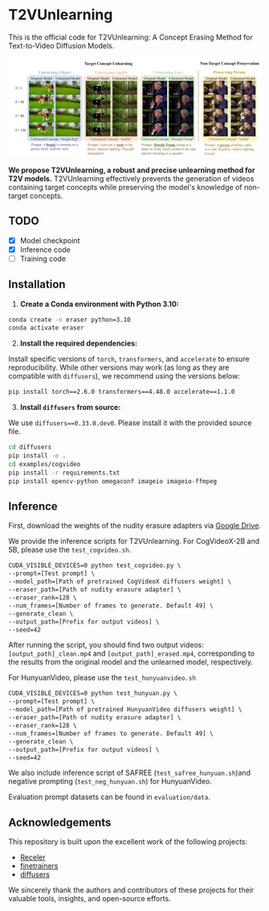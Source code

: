 # T2VUnlearning

This is the official code for T2VUnlearning: A Concept Erasing Method for Text-to-Video Diffusion Models.

![demo_new](./asset/demo_new.png)

**We propose T2VUnlearning, a robust and precise unlearning method for T2V models.** T2VUnlearning effectively prevents the generation of videos containing target concepts while preserving the model's knowledge of non-target concepts.

## TODO

- [x] Model checkpoint
- [x] Inference code
- [ ] Training code

## Installation

1. **Create a Conda environment with Python 3.10:**

```bash
conda create -n eraser python=3.10
conda activate eraser
```

2. **Install the required dependencies:**

Install specific versions of `torch`, `transformers`, and `accelerate` to ensure reproducibility. While other versions may work (as long as they are compatible with `diffusers`), we recommend using the versions below:

```bash
pip install torch==2.6.0 transformers==4.48.0 accelerate==1.1.0
```

3. **Install `diffusers` from source:**

We use `diffusers==0.33.0.dev0`. Please install it with the provided source file.

```bash
cd diffusers
pip install -e .
cd examples/cogvideo
pip install -r requirements.txt
pip install opencv-python omegaconf imageio imageio-ffmpeg
```

## Inference

First, download the weights of the nudity erasure adapters via [Google Drive](https://drive.google.com/drive/folders/11r1dS2vzmbFeJZeDVZGsb2z9Tkrx64I1?usp=sharing).

We provide the inference scripts for T2VUnlearning. For CogVideoX-2B and 5B, please use the `test_cogvideo.sh`. 

```
CUDA_VISIBLE_DEVICES=0 python test_cogvideo.py \
--prompt=[Test prompt] \
--model_path=[Path of pretrained CogVideoX diffusers weight] \
--eraser_path=[Path of nudity erasure adapter] \
--eraser_rank=128 \
--num_frames=[Number of frames to generate. Default 49] \
--generate_clean \
--output_path=[Prefix for output videos] \
--seed=42
```

After running the script, you should find two output videos: `[output_path]_clean.mp4` and `[output_path]_erased.mp4`, corresponding to the results from the original model and the unlearned model, respectively.

For HunyuanVideo, please use the `test_hunyuanvideo.sh`

```
CUDA_VISIBLE_DEVICES=0 python test_hunyuan.py \
--prompt=[Test prompt] \
--model_path=[Path of pretrained HunyuanVideo diffusers weight] \
--eraser_path=[Path of nudity erasure adapter] \
--eraser_rank=128 \
--num_frames=[Number of frames to generate. Default 49] \
--generate_clean \
--output_path=[Prefix for output videos] \
--seed=42
```

We also include inference script of SAFREE (`test_safree_hunyuan.sh`)and negative prompting (`test_neg_hunyuan.sh`) for HunyuanVideo.

Evaluation prompt datasets can be found in `evaluation/data`.

## Acknowledgements

This repository is built upon the excellent work of the following projects:

- [Receler](https://github.com/jasper0314-huang/Receler)
- [finetrainers](https://github.com/a-r-r-o-w/finetrainers)
- [diffusers](https://github.com/huggingface/diffusers)

We sincerely thank the authors and contributors of these projects for their valuable tools, insights, and open-source efforts. 